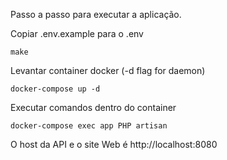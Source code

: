 Passo a passo para executar a aplicação.

Copiar .env.example para o .env
```
make
```

Levantar container docker (-d flag for daemon)
```
docker-compose up -d
```

Executar comandos dentro do container
```
docker-compose exec app PHP artisan
```

O host da API e o site Web é http://localhost:8080
